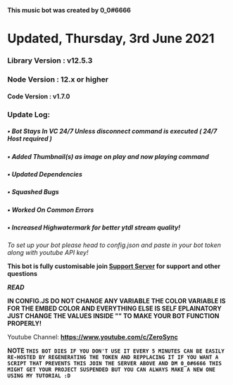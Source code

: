 **This music bot was created by 0_0#6666**

# Updated, Thursday, 3rd June 2021

### Library Version : v12.5.3

### Node Version : 12.x or higher

#### Code Version : v1.7.0

### Update Log:

##### • Bot Stays In VC 24/7 Unless disconnect command is executed ( 24/7 Host required )

##### • Added Thumbnail(s) as image on play and now playing command

##### • Updated Dependencies

##### • Squashed Bugs

##### • Worked On Common Errors

##### • Increased Highwatermark for better ytdl stream quality!

_To set up your bot please head to config.json and paste in your bot token along with youtube API key!_

**This bot is fully customisable join [Support Server](https://discord.gg/BAzMVNe) for support and other questions**

**_READ_**

**IN CONFIG.JS DO NOT CHANGE ANY VARIABLE THE COLOR VARIABLE IS FOR THE EMBED COLOR AND EVERYTHING ELSE IS SELF EPLAINATORY JUST CHANGE THE VALUES
INSIDE "" TO MAKE YOUR BOT FUNCTION PROPERLY!**

Youtube Channel: **https://www.youtube.com/c/ZeroSync**

**NOTE
`THIS BOT DIES IF YOU DON'T USE IT EVERY 5 MINUTES CAN BE EASILY RE-HOSTED BY REGENERATING THE TOKEN AND REPPLACING IT IF YOU WANT A SCRIPT THAT PREVENTS THIS JOIN THE SERVER ABOVE AND DM 0_0#6666 THIS MIGHT GET YOUR PROJECT SUSPENDED BUT YOU CAN ALWAYS MAKE A NEW ONE USING MY TUTORIAL :D`**
